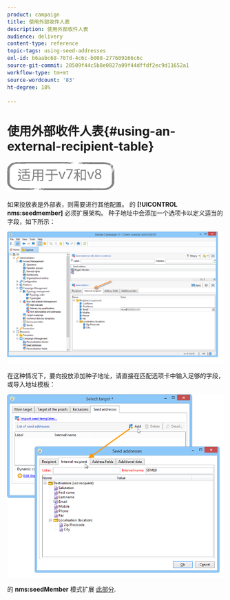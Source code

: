```yaml
---
product: campaign
title: 使用外部收件人表
description: 使用外部收件人表
audience: delivery
content-type: reference
topic-tags: using-seed-addresses
exl-id: b6aabc68-707d-4c6c-b008-277609166c6c
source-git-commit: 20509f44c5b8e0827a09f44dffdf2ec9d11652a1
workflow-type: tm+mt
source-wordcount: '83'
ht-degree: 18%

---
```


# 使用外部收件人表{#using-an-external-recipient-table}

![](../../assets/common.svg)

如果投放表是外部表，则需要进行其他配置。 的 **[!UICONTROL nms:seedmember]** 必须扩展架构。 种子地址中会添加一个选项卡以定义适当的字段，如下所示：

![](assets/s_ncs_user_seedlist_new_tab.png)

在这种情况下，要向投放添加种子地址，请直接在匹配选项卡中输入足够的字段，或导入地址模板：

![](assets/s_ncs_user_seedlist_add_new_tab.png)

的 **nms:seedMember** 模式扩展 [此部分](../../configuration/using/seed-addresses.md).
